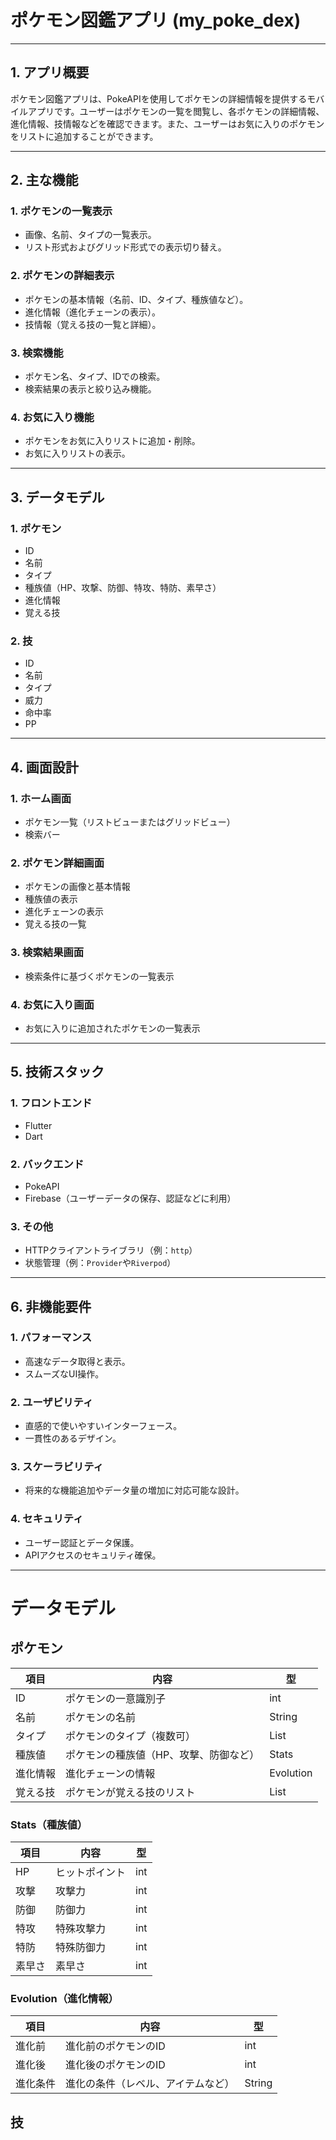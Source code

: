 # ポケモン図鑑アプリ (my_poke_dex)

---

## 1. アプリ概要

ポケモン図鑑アプリは、PokeAPIを使用してポケモンの詳細情報を提供するモバイルアプリです。ユーザーはポケモンの一覧を閲覧し、各ポケモンの詳細情報、進化情報、技情報などを確認できます。また、ユーザーはお気に入りのポケモンをリストに追加することができます。

---

## 2. 主な機能

### 1. ポケモンの一覧表示

- 画像、名前、タイプの一覧表示。
- リスト形式およびグリッド形式での表示切り替え。

### 2. ポケモンの詳細表示

- ポケモンの基本情報（名前、ID、タイプ、種族値など）。
- 進化情報（進化チェーンの表示）。
- 技情報（覚える技の一覧と詳細）。

### 3. 検索機能

- ポケモン名、タイプ、IDでの検索。
- 検索結果の表示と絞り込み機能。

### 4. お気に入り機能

- ポケモンをお気に入りリストに追加・削除。
- お気に入りリストの表示。

---

## 3. データモデル

### 1. ポケモン

- ID
- 名前
- タイプ
- 種族値（HP、攻撃、防御、特攻、特防、素早さ）
- 進化情報
- 覚える技

### 2. 技

- ID
- 名前
- タイプ
- 威力
- 命中率
- PP

---

## 4. 画面設計

### 1. ホーム画面

- ポケモン一覧（リストビューまたはグリッドビュー）
- 検索バー

### 2. ポケモン詳細画面

- ポケモンの画像と基本情報
- 種族値の表示
- 進化チェーンの表示
- 覚える技の一覧

### 3. 検索結果画面

- 検索条件に基づくポケモンの一覧表示

### 4. お気に入り画面

- お気に入りに追加されたポケモンの一覧表示

---

## 5. 技術スタック

### 1. フロントエンド

- Flutter
- Dart

### 2. バックエンド

- PokeAPI
- Firebase（ユーザーデータの保存、認証などに利用）

### 3. その他

- HTTPクライアントライブラリ（例：`http`）
- 状態管理（例：`Provider`や`Riverpod`）

---

## 6. 非機能要件

### 1. パフォーマンス

- 高速なデータ取得と表示。
- スムーズなUI操作。

### 2. ユーザビリティ

- 直感的で使いやすいインターフェース。
- 一貫性のあるデザイン。

### 3. スケーラビリティ

- 将来的な機能追加やデータ量の増加に対応可能な設計。

### 4. セキュリティ

- ユーザー認証とデータ保護。
- APIアクセスのセキュリティ確保。

---

# データモデル

## ポケモン

| 項目 | 内容 | 型 |
| --- | --- | --- |
| ID | ポケモンの一意識別子 | int |
| 名前 | ポケモンの名前 | String |
| タイプ | ポケモンのタイプ（複数可） | List<String> |
| 種族値 | ポケモンの種族値（HP、攻撃、防御など） | Stats |
| 進化情報 | 進化チェーンの情報 | Evolution |
| 覚える技 | ポケモンが覚える技のリスト | List<Move> |

### Stats（種族値）

| 項目 | 内容 | 型 |
| --- | --- | --- |
| HP | ヒットポイント | int |
| 攻撃 | 攻撃力 | int |
| 防御 | 防御力 | int |
| 特攻 | 特殊攻撃力 | int |
| 特防 | 特殊防御力 | int |
| 素早さ | 素早さ | int |

### Evolution（進化情報）

| 項目 | 内容 | 型 |
| --- | --- | --- |
| 進化前 | 進化前のポケモンのID | int |
| 進化後 | 進化後のポケモンのID | int |
| 進化条件 | 進化の条件（レベル、アイテムなど） | String |

## 技